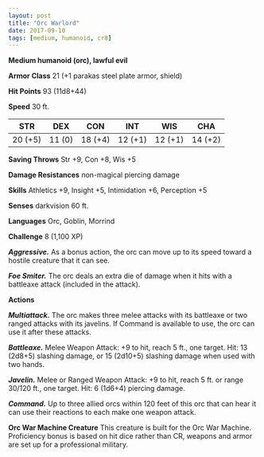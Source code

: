 ```yaml
---
layout: post
title: "Orc Warlord"
date: 2017-09-10
tags: [medium, humanoid, cr8]
---
```


**Medium humanoid (orc), lawful evil**

**Armor Class** 21 (+1 parakas steel plate armor, shield)

**Hit Points** 93 (11d8+44)

**Speed** 30 ft.

|   STR   |   DEX   |   CON   |   INT   |   WIS   |   CHA   |
|:-----:|:-----:|:-----:|:-----:|:-----:|:-----:|
| 20 (+5) | 11 (0) | 18 (+4) | 12 (+1) | 12 (+1) | 14 (+2) |

**Saving Throws** Str +9, Con +8, Wis +5

**Damage Resistances** non-magical piercing damage

**Skills** Athletics +9, Insight +5, Intimidation +6, Perception +5

**Senses** darkvision 60 ft.

**Languages** Orc, Goblin, Morrind

**Challenge** 8 (1,100 XP)

***Aggressive.*** As a bonus action, the orc can move up to its speed toward a hostile creature that it can see.

***Foe Smiter.*** The orc deals an extra die of damage when it hits with a battleaxe attack (included in the attack).

**Actions**

***Multiattack.*** The orc makes three melee attacks with its battleaxe or two ranged attacks with its javelins. If Command is available to use, the orc can use it after these attacks.

***Battleaxe.*** Melee Weapon Attack: +9 to hit, reach 5 ft., one target. Hit: 13 (2d8+5) slashing damage, or 15 (2d10+5) slashing damage when used with two hands.

***Javelin.*** Melee or Ranged Weapon Attack: +9 to hit, reach 5 ft. or range 30/120 ft., one target. Hit: 6 (1d6+4) piercing damage.

***Command.*** Up to three allied orcs within 120 feet of this orc that can hear it can use their reactions to each make one weapon attack.

**Orc War Machine Creature** This creature is built for the Orc War Machine. Proficiency bonus is based on hit dice rather than CR, weapons and armor are set up for a professional military.